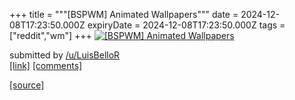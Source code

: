 +++
title = """[BSPWM] Animated Wallpapers"""
date = 2024-12-08T17:23:50.000Z
expiryDate = 2024-12-08T17:23:50.000Z
tags = ["reddit","wm"]
+++
[![[BSPWM] Animated Wallpapers](https://external-preview.redd.it/NzRycmtvYW1zbjVlMdHfKIjEbxnxTCQNwcCpLQZd9lh-RF2zvQQJuVhhE4pk.png?width=640&crop=smart&auto=webp&s=f12f28e15eff026b29e21061514c1b0ca7b4dd1e "[BSPWM] Animated Wallpapers")](https://www.reddit.com/r/unixporn/comments/1h9nrop/bspwm_animated_wallpapers/)

submitted by [/u/LuisBelloR](https://www.reddit.com/user/LuisBelloR)  
[\[link\]](https://v.redd.it/briypnemsn5e1) [\[comments\]](https://www.reddit.com/r/unixporn/comments/1h9nrop/bspwm_animated_wallpapers/)

[[source]](https://www.reddit.com/r/unixporn/comments/1h9nrop/bspwm_animated_wallpapers/)
